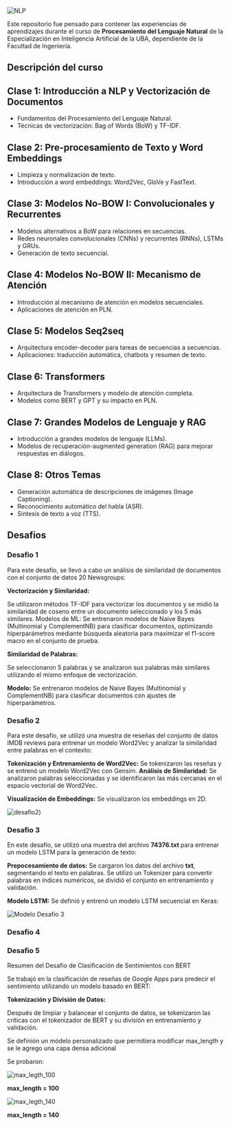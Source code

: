 

![NLP](images/PNL.jpg)


Este repositorio fue pensado para contener las experiencias de aprendizajes durante el curso de **Procesamiento del Lenguaje Natural** de la Especialización en Inteligencia Artificial de la UBA, dependiente de la Facultad de Ingeniería.

<h2> Descripción del curso </h2>

## Clase 1: Introducción a NLP y Vectorización de Documentos
- Fundamentos del Procesamiento del Lenguaje Natural.
- Técnicas de vectorización: Bag of Words (BoW) y TF-IDF.

## Clase 2: Pre-procesamiento de Texto y Word Embeddings
- Limpieza y normalización de texto.
- Introducción a word embeddings: Word2Vec, GloVe y FastText.

## Clase 3: Modelos No-BOW I: Convolucionales y Recurrentes
- Modelos alternativos a BoW para relaciones en secuencias.
- Redes neuronales convolucionales (CNNs) y recurrentes (RNNs), LSTMs y GRUs.
- Generación de texto secuencial.

## Clase 4: Modelos No-BOW II: Mecanismo de Atención
- Introducción al mecanismo de atención en modelos secuenciales.
- Aplicaciones de atención en PLN.

## Clase 5: Modelos Seq2seq
- Arquitectura encoder-decoder para tareas de secuencias a secuencias.
- Aplicaciones: traducción automática, chatbots y resumen de texto.

## Clase 6: Transformers
- Arquitectura de Transformers y modelo de atención completa.
- Modelos como BERT y GPT y su impacto en PLN.

## Clase 7: Grandes Modelos de Lenguaje y RAG
- Introducción a grandes modelos de lenguaje (LLMs).
- Modelos de recuperación-augmented generation (RAG) para mejorar respuestas en diálogos.

## Clase 8: Otros Temas
- Generación automática de descripciones de imágenes (Image Captioning).
- Reconocimiento automático del habla (ASR).
- Síntesis de texto a voz (TTS).


<h2> Desafios </h2>

<h3> Desafio 1 </h3>

Para este desafío, se llevó a cabo un análisis de similaridad de documentos con el conjunto de datos 20 Newsgroups:

**Vectorización y Similaridad:** 

Se utilizaron métodos TF-IDF para vectorizar los documentos y se midió la similaridad de coseno entre un documento seleccionado y los 5 más similares.
Modelos de ML: Se entrenaron modelos de Naive Bayes (Multinomial y ComplementNB) para clasificar documentos, optimizando hiperparámetros mediante búsqueda aleatoria para maximizar el f1-score macro en el conjunto de prueba.

**Similaridad de Palabras:** 

Se seleccionaron 5 palabras y se analizaron sus palabras más similares utilizando el mismo enfoque de vectorización.

**Modelo:** Se entrenaron modelos de Naive Bayes (Multinomial y ComplementNB) para clasificar documentos con ajustes de hiperparámetros.


<h3> Desafio 2 </h3>
Para este desafío, se utilizó una muestra de reseñas del conjunto de datos IMDB reviews para entrenar un modelo Word2Vec y analizar la similaridad entre palabras en el contexto:

**Tokenización y Entrenamiento de Word2Vec:** 
Se tokenizaron las reseñas y se entrenó un modelo Word2Vec con Gensim.
**Análisis de Similaridad:** 
Se analizaron palabras seleccionadas y se identificaron las más cercanas en el espacio vectorial de Word2Vec.

**Visualización de Embeddings:** Se visualizaron los embeddings en 2D.

![desafio2](https://github.com/Cmendez13/EIAUBA/blob/main/NLP/images/desafio_2_similaritud.png))

<h3> Desafio 3 </h3>

En este desafío, se utilizó una muestra del archivo **74376.txt** para entrenar un modelo LSTM para la generación de texto:

**Prepocesamiento de datos:** 
Se cargaron los datos del archivo **txt**, segmentando el texto en palabras. Se utilizó un Tokenizer para convertir palabras en índices numéricos, se dividió el conjunto en entrenamiento y validación.

**Modelo LSTM:** 
Se definió y entrenó un modelo LSTM secuencial en Keras:

![Modelo Desafio 3](https://github.com/Cmendez13/EIAUBA/blob/main/NLP/images/Modelo_deasafio_3.png)

<h3> Desafio 4 </h3>


<h3> Desafio 5 </h3>

Resumen del Desafio de Clasificación de Sentimientos con BERT

Se trabajó en la clasificación de reseñas de Google Apps para predecir el sentimiento utilizando un modelo basado en BERT:

**Tokenización y División de Datos:** 

Después de limpiar y balancear el conjunto de datos, se tokenizaron las críticas con el tokenizador de BERT y su división en entrenamiento y validación.

Se definión un módelo personalizado que permitiera modificar max_length y se le agrego una capa densa adicional

Se probaron: 

![max_legth_100](https://github.com/Cmendez13/EIAUBA/blob/main/NLP/images/model_5_100.png)

**max_length = 100**

![max_legth_140](https://github.com/Cmendez13/EIAUBA/blob/main/NLP/images/model_5_140.png)

**max_length = 140**




